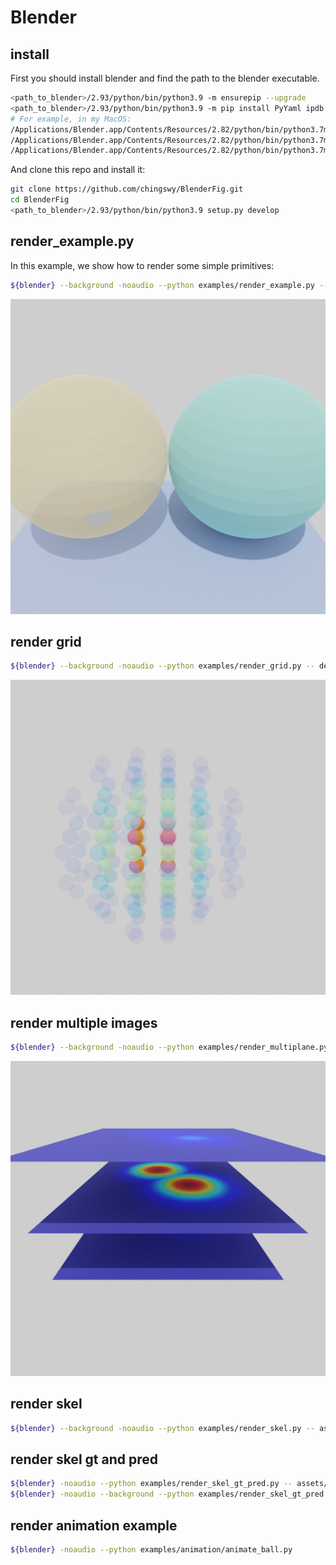 # Blender

## install

First you should install blender and find the path to the blender executable.

```bash
<path_to_blender>/2.93/python/bin/python3.9 -m ensurepip --upgrade
<path_to_blender>/2.93/python/bin/python3.9 -m pip install PyYaml ipdb opencv-python tqdm
# For example, in my MacOS:
/Applications/Blender.app/Contents/Resources/2.82/python/bin/python3.7m -m ensurepip --upgrade
/Applications/Blender.app/Contents/Resources/2.82/python/bin/python3.7m setup.py develop
/Applications/Blender.app/Contents/Resources/2.82/python/bin/python3.7m -m pip install PyYaml ipdb opencv-python tqdm
```

And clone this repo and install it:

```bash
git clone https://github.com/chingswy/BlenderFig.git
cd BlenderFig
<path_to_blender>/2.93/python/bin/python3.9 setup.py develop
```

## render_example.py

In this example, we show how to render some simple primitives:

```bash
${blender} --background -noaudio --python examples/render_example.py -- xxx --out output/render_example.jpg --out_blend output/render_example.blend
```

![](output/render_example.jpg)

## render grid

```bash
${blender} --background -noaudio --python examples/render_grid.py -- debug --out output/render_grid.jpg --out_blend output/render_grid.blend
```

![](output/render_grid.jpg)

## render multiple images

```bash
${blender} --background -noaudio --python examples/render_multiplane.py -- debug --out output/render_multiplane.jpg --out_blend output/render_multiplane.blend
```

![](output/render_multiplane.jpg)

## render skel

```bash
${blender} --background -noaudio --python examples/render_skel.py -- assets/thuman2-keypoints3d-000000.json --out output/render_skel.jpg --out_blend output/render_skel.blend
```

## render skel gt and pred

```bash
${blender} -noaudio --python examples/render_skel_gt_pred.py -- assets/s04_Hug1_000085.jpg.json
${blender} -noaudio --background --python examples/render_skel_gt_pred.py -- assets/field/s04_Hug\ 1_000070.jpg.json --no_pred --ground --grid assets/field/s04_Hug\ 1_000070_root.txt --out output/render_field.png --format PNG
```


## render animation example

```bash
${blender} -noaudio --python examples/animation/animate_ball.py
```